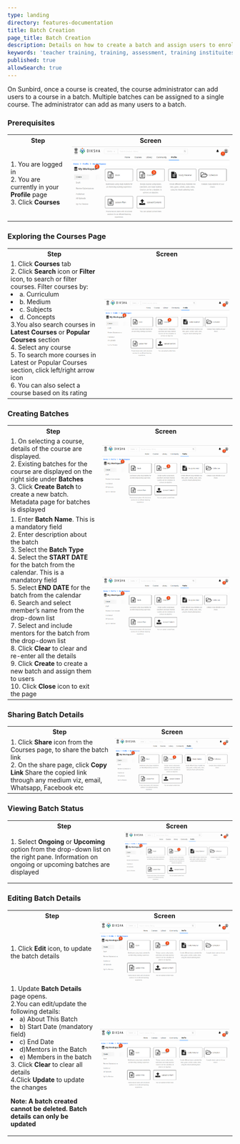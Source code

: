 ```yaml
---
type: landing
directory: features-documentation
title: Batch Creation
page_title: Batch Creation
description: Details on how to create a batch and assign users to enroll in a course
keywords: 'teacher training, training, assessment, training instituites, teacher educator, course, course compiling, create course, adding resource to course, batches, assign batches, open course'
published: true
allowSearch: true
---
```


On Sunbird, once a course is created, the course administrator can add users to a course in a batch. Multiple batches can be assigned to a single course. The administrator can add as many users to a batch. 

### Prerequisites
<table>
  <tr>
    <th>Step</th>
    <th>Screen</th>
  </tr>
  <tr>
    <td>1. You are logged in <br>2. You are currently in your <strong>Profile</strong> page <br>3. Click <strong>Courses</strong>
       </td>
      <td><img src="pages/features-documentation/images/course_workspace.png"></td>
  </tr>
  </table>
  
  ### Exploring the Courses Page
  <table>
  <tr>
    <th>Step</th>
    <th>Screen</th>
  </tr>
  <tr>
    <td>1. Click <strong>Courses</strong> tab <br>2. Click <strong>Search</strong> icon or <strong>Filter</strong> icon,  to search or filter courses. Filter courses by: <li>a. Curriculum <li>b. Medium <li>c. Subjects <li>d. Concepts <br>3.You  also search courses  in <strong>Latest Courses</strong> or <strong>Popular Courses</strong> section <br>4. Select any course <br>5. To search more courses in Latest or Popular Courses section, click left/right arrow icon <br>6. You can also select a course based on its rating 
         </td>
      <td><img src="pages/features-documentation/images/course_workspace.png"></td>
  </tr>
  </table>
  
  
### Creating Batches
<table>
  <tr>
    <th>Step</th>
    <th>Screen</th>
  </tr>
  <tr>
    <td>1. On selecting a course, details of the course are displayed. <br>2. Existing batches for the course are displayed on the right side under <strong>Batches</strong> <br>3. Click <strong>Create Batch</strong> to create a new batch. Metadata page for batches is displayed
         </td>
      <td><img src="pages/features-documentation/images/course_workspace.png"></td>
  </tr>
  <tr>
    <td>1. Enter <strong>Batch Name</strong>. This is a mandatory field <br>2. Enter description about the batch <br>3. Select the <strong>Batch Type</strong> <br>4. Select the <strong>START DATE</strong> for the batch from the calendar. This is a mandatory field <br>5. Select <strong>END DATE</strong> for the batch from the calendar <br>6. Search and select member’s name from the drop-down list  
<br>7. Select and include mentors for the batch from the drop-down list <br>8. Click <strong>Clear</strong> to clear and re-enter all the details <br>9. Click <strong>Create</strong> to create a new batch and assign them to users <br>10. Click <strong>Close</strong> icon to exit the page
         </td>
      <td><img src="pages/features-documentation/images/course_workspace.png"></td>
  </tr>
  </table>

### Sharing Batch Details
<table>
<tr>
  <th>Step</th>
  <th>Screen</th>
  </tr>
  <tr>
    <td>1. Click <strong>Share</strong> icon from the Courses page, to share the batch link <br>2. On the share page, click <strong>Copy Link</strong> Share the copied link through any medium viz, email, Whatsapp, Facebook etc
         </td>
      <td><img src="pages/features-documentation/images/course_workspace.png"></td>
  </tr>
  </table>
  
  ### Viewing Batch Status
  <table>
  <tr>
    <th>Step</th>
    <th>Screen</th>
  </tr>
  <tr>
    <td>1. Select <strong>Ongoing</strong> or <strong>Upcoming</strong> option from the drop-down list on the right pane.  Information on ongoing or upcoming batches are displayed
         </td>
      <td><img src="pages/features-documentation/images/course_workspace.png"></td>
  </tr>
  </table>
  
 ### Editing Batch Details
 <table>
  <tr>
    <th>Step</th>
    <th>Screen</th>
  </tr>
  <tr>
    <td>1. Click <strong>Edit</strong> icon, to update the batch details 
         </td>
      <td><img src="pages/features-documentation/images/course_workspace.png"></td>
  </tr>
  <tr>
    <td>1. Update <strong>Batch Details</strong>  page opens. <br>2.You can edit/update the following details: <li>a) About This Batch 
<li>b) Start Date (mandatory field) <li>c) End Date <li>d)Mentors in the Batch <li>e) Members in the batch <br>3. Click <strong>Clear</strong> to clear all details <br>4.Click <strong>Update</strong> to update the changes

****Note: 
A batch created cannot be deleted. Batch details can only be updated****
         </td>
      <td><img src="pages/features-documentation/images/course_workspace.png"></td>
  </tr>
  </table>
